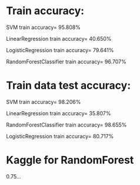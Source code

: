 # Train accuracy:
SVM train accuracy= 95.808%

LinearRegression train accuracy= 40.650%

LogisticRegression train accuracy= 79.641%

RandomForestClassifier train accuracy= 96.707%

# Train data test accuracy:
SVM train accuracy= 98.206%

LinearRegression train accuracy= 35.807%

RandomForestClassifier train accuracy= 98.655%

LogisticRegression train accuracy= 80.717%

# Kaggle for RandomForest
 0.75...

#


